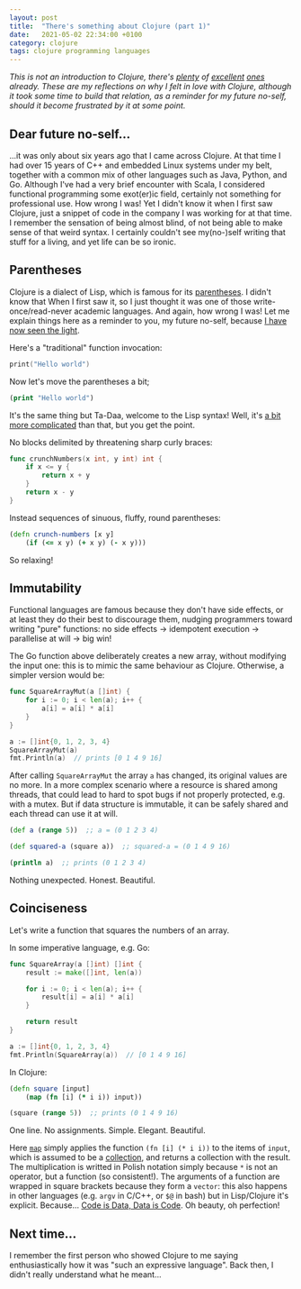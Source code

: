 ```yaml
---
layout: post
title:  "There's something about Clojure (part 1)"
date:   2021-05-02 22:34:00 +0100
category: clojure
tags: clojure programming languages
---
```


*This is not an introduction to Clojure, there's [plenty](http://clojure-doc.org/articles/tutorials/introduction.html) of [excellent](https://www.braveclojure.com/) [ones](https://www.clojure.org/guides/getting_started) already. These are my reflections on why I felt in love with Clojure, although it took some time to build that relation, as a reminder for my future no-self, should it become frustrated by it at some point.*


## Dear future no-self...

...it was only about six years ago that I came across Clojure. At that time I had over 15 years of C++ and embedded Linux systems under my belt, together with a common mix of other languages such as Java, Python, and Go. Although I've had a very brief encounter with Scala, I considered functional programming some exot(er)ic field, certainly not something for professional use. How wrong I was! Yet I didn't know it when I first saw Clojure, just a snippet of code in the company I was working for at that time. I remember the sensation of being almost blind, of not being able to make sense of that weird syntax. I certainly couldn't see my(no-)self writing that stuff for a living, and yet life can be so ironic.


## Parentheses

Clojure is a dialect of Lisp, which is famous for its [parentheses](https://xkcd.com/297/). I didn't know that When I first saw it, so I just thought it was one of those write-once/read-never academic languages. And again, how wrong I was! Let me explain things here as a reminder to you, my future no-self, because [I have now seen the light](https://xkcd.com/224/).

Here's a "traditional" function invocation:

```c
print("Hello world")
```

Now let's move the parentheses a bit;

```clojure
(print "Hello world")
```

It's the same thing but Ta-Daa, welcome to the Lisp syntax! Well, it's [a bit more complicated](https://en.wikipedia.org/wiki/S-expression) than that, but you get the point.

No blocks delimited by threatening sharp curly braces:

```go
func crunchNumbers(x int, y int) int {
    if x <= y {
        return x + y
    }
    return x - y
}
```

Instead sequences of sinuous, fluffy, round parentheses:

```clojure
(defn crunch-numbers [x y]
    (if (<= x y) (+ x y) (- x y)))
```

So relaxing!


## Immutability

Functional languages are famous because they don't have side effects, or at least they do their best to discourage them, nudging programmers toward writing "pure" functions: no side effects -> idempotent execution -> parallelise at will -> big win!

The Go function above deliberately creates a new array, without modifying the input one: this is to mimic the same behaviour as Clojure. Otherwise, a simpler version would be:

```go
func SquareArrayMut(a []int) {
    for i := 0; i < len(a); i++ {
        a[i] = a[i] * a[i]
    }
}

a := []int{0, 1, 2, 3, 4}
SquareArrayMut(a)
fmt.Println(a)  // prints [0 1 4 9 16]
```

After calling `SquareArrayMut` the array `a` has changed, its original values are no more. In a more complex scenario where a resource is shared among threads, that could lead to hard to spot bugs if not properly protected, e.g. with a mutex. But if data structure is immutable, it can be safely shared and each thread can use it at will.

```clojure
(def a (range 5))  ;; a = (0 1 2 3 4)

(def squared-a (square a))  ;; squared-a = (0 1 4 9 16)

(println a)  ;; prints (0 1 2 3 4)
```

Nothing unexpected. Honest. Beautiful.


## Coinciseness

Let's write a function that squares the numbers of an array.

In some imperative language, e.g. Go:

```go
func SquareArray(a []int) []int {
    result := make([]int, len(a))

    for i := 0; i < len(a); i++ {
        result[i] = a[i] * a[i]
    }

    return result
}

a := []int{0, 1, 2, 3, 4}
fmt.Println(SquareArray(a))  // [0 1 4 9 16]
```

In Clojure:

```clojure
(defn square [input]
    (map (fn [i] (* i i)) input))

(square (range 5))  ;; prints (0 1 4 9 16)
```

One line. No assignments. Simple. Elegant. Beautiful.

Here [`map`](https://clojuredocs.org/clojure.core/map) simply applies the function `(fn [i] (* i i))` to the items of `input`, which is assumed to be a [collection](http://clojure-doc.org/articles/language/collections_and_sequences.html), and returns a collection with the result. The multiplication is writted in Polish notation simply because `*` is not an operator, but a function (so consistent!). The arguments of a function are wrapped in square brackets because they form a `vector`: this also happens in other languages (e.g. `argv` in C/C++, or `$@` in bash) but in Lisp/Clojure it's explicit. Because... [Code is Data, Data is Code](https://en.wikipedia.org/wiki/Homoiconicity). Oh beauty, oh perfection!


## Next time...

I remember the first person who showed Clojure to me saying enthusiastically how it was "such an expressive language".
Back then, I didn't really understand what he meant...
